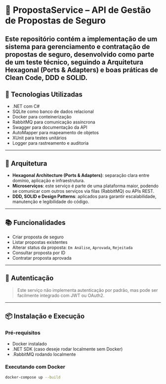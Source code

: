 # 📄 PropostaService – API de Gestão de Propostas de Seguro

Este repositório contém a implementação de um sistema para gerenciamento e contratação de propostas de seguro, desenvolvido como parte de um teste técnico, seguindo a Arquitetura Hexagonal (Ports & Adapters) e boas práticas de Clean Code, DDD e SOLID.
---

## 🚀 Tecnologias Utilizadas

- .NET com C#
- SQLite como banco de dados relacional
- Docker para conteinerização
- RabbitMQ para comunicação assíncrona
- Swagger para documentação da API
- AutoMapper para mapeamento de objetos
- XUnit para testes unitários
- Logger para rastreamento e auditoria

---

## 🧩 Arquitetura

- **Hexagonal Architecture (Ports & Adapters)**: separação clara entre domínio, aplicação e infraestrutura.
- **Microserviços**: este serviço é parte de uma plataforma maior, podendo se comunicar com outros serviços via filas (RabbitMQ) ou APIs REST.
- **DDD, SOLID e Design Patterns**: aplicados para garantir escalabilidade, manutenção e legibilidade do código.

---

## 📚 Funcionalidades

- Criar proposta de seguro
- Listar propostas existentes
- Alterar status da proposta: `Em Análise`, `Aprovada`, `Rejeitada`
- Consultar proposta por ID
- Contratar proposta aprovada

---

## 🔐 Autenticação

> Este serviço não implementa autenticação por padrão, mas pode ser facilmente integrado com JWT ou OAuth2.

---

## 📦 Instalação e Execução

### Pré-requisitos

- Docker instalado
- .NET SDK (caso deseje rodar localmente sem Docker)
- .RabbitMQ rodando localmente

### Executando com Docker

```bash
docker-compose up --build
